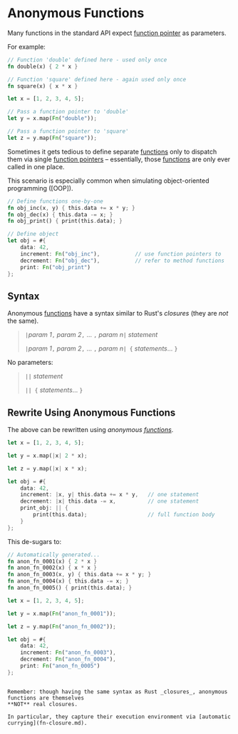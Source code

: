 Anonymous Functions
===================

Many functions in the standard API expect [function pointer](fn-ptr.md) as parameters.

For example:

```rust
// Function 'double' defined here - used only once
fn double(x) { 2 * x }

// Function 'square' defined here - again used only once
fn square(x) { x * x }

let x = [1, 2, 3, 4, 5];

// Pass a function pointer to 'double'
let y = x.map(Fn("double"));

// Pass a function pointer to 'square'
let z = y.map(Fn("square"));
```

Sometimes it gets tedious to define separate [functions](functions.md) only to dispatch them via
single [function pointers](fn-ptr.md) &ndash; essentially, those [functions](functions.md) are only
ever called in one place.

This scenario is especially common when simulating object-oriented programming ([OOP]).

```rust
// Define functions one-by-one
fn obj_inc(x, y) { this.data += x * y; }
fn obj_dec(x) { this.data -= x; }
fn obj_print() { print(this.data); }

// Define object
let obj = #{
    data: 42,
    increment: Fn("obj_inc"),           // use function pointers to
    decrement: Fn("obj_dec"),           // refer to method functions
    print: Fn("obj_print")
};
```


Syntax
------

Anonymous [functions](functions.md) have a syntax similar to Rust's _closures_ (they are _not_ the same).

> `|`_param 1_`,` _param 2_`,` ... `,` _param n_`|` _statement_  
>
> `|`_param 1_`,` _param 2_`,` ... `,` _param n_`| {` _statements_... `}`  

No parameters:

> `||` _statement_  
>
> `|| {` _statements_... `}`


Rewrite Using Anonymous Functions
---------------------------------

The above can be rewritten using _anonymous [functions](functions.md)_.

```rust
let x = [1, 2, 3, 4, 5];

let y = x.map(|x| 2 * x);

let z = y.map(|x| x * x);

let obj = #{
    data: 42,
    increment: |x, y| this.data += x * y,   // one statement
    decrement: |x| this.data -= x,          // one statement
    print_obj: || {
        print(this.data);                   // full function body
    }
};
```

This de-sugars to:

```rust
// Automatically generated...
fn anon_fn_0001(x) { 2 * x }
fn anon_fn_0002(x) { x * x }
fn anon_fn_0003(x, y) { this.data += x * y; }
fn anon_fn_0004(x) { this.data -= x; }
fn anon_fn_0005() { print(this.data); }

let x = [1, 2, 3, 4, 5];

let y = x.map(Fn("anon_fn_0001"));

let z = y.map(Fn("anon_fn_0002"));

let obj = #{
    data: 42,
    increment: Fn("anon_fn_0003"),
    decrement: Fn("anon_fn_0004"),
    print: Fn("anon_fn_0005")
};
```

```admonish danger.small "NOT real closures"

Remember: though having the same syntax as Rust _closures_, anonymous functions are themselves
**NOT** real closures.

In particular, they capture their execution environment via [automatic currying](fn-closure.md).
```
